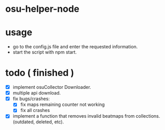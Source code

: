 # osu-helper-node

# usage
- go to the config.js file and enter the requested information.
- start the script with npm start.

# todo ( finished )
- [x] implement osuCollector Downloader.
- [x] multiple api download.
- [x] fix bugs/crashes:
    - [x] fix maps remaining counter not working 
    - [x] fix all crashes 
- [x] implement a function that removes invalid beatmaps from collections. (outdated, deleted, etc).
